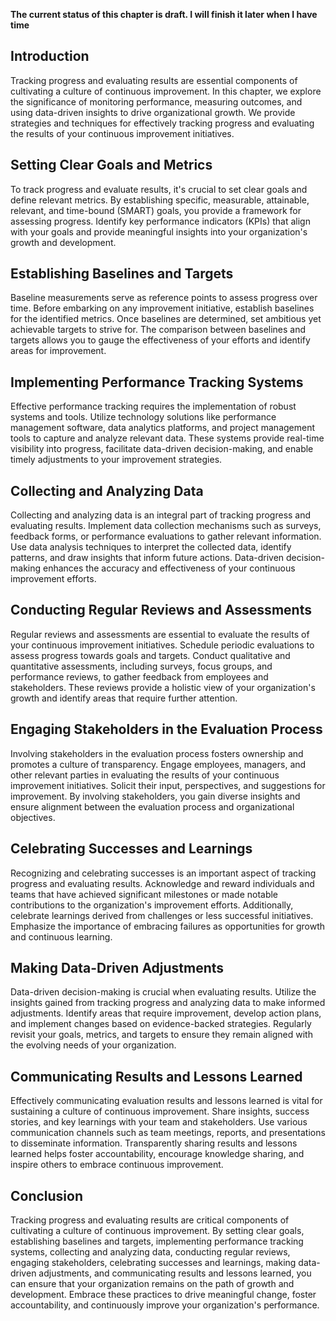 **The current status of this chapter is draft. I will finish it later when I have time**

Introduction
------------

Tracking progress and evaluating results are essential components of cultivating a culture of continuous improvement. In this chapter, we explore the significance of monitoring performance, measuring outcomes, and using data-driven insights to drive organizational growth. We provide strategies and techniques for effectively tracking progress and evaluating the results of your continuous improvement initiatives.

Setting Clear Goals and Metrics
-------------------------------

To track progress and evaluate results, it's crucial to set clear goals and define relevant metrics. By establishing specific, measurable, attainable, relevant, and time-bound (SMART) goals, you provide a framework for assessing progress. Identify key performance indicators (KPIs) that align with your goals and provide meaningful insights into your organization's growth and development.

Establishing Baselines and Targets
----------------------------------

Baseline measurements serve as reference points to assess progress over time. Before embarking on any improvement initiative, establish baselines for the identified metrics. Once baselines are determined, set ambitious yet achievable targets to strive for. The comparison between baselines and targets allows you to gauge the effectiveness of your efforts and identify areas for improvement.

Implementing Performance Tracking Systems
-----------------------------------------

Effective performance tracking requires the implementation of robust systems and tools. Utilize technology solutions like performance management software, data analytics platforms, and project management tools to capture and analyze relevant data. These systems provide real-time visibility into progress, facilitate data-driven decision-making, and enable timely adjustments to your improvement strategies.

Collecting and Analyzing Data
-----------------------------

Collecting and analyzing data is an integral part of tracking progress and evaluating results. Implement data collection mechanisms such as surveys, feedback forms, or performance evaluations to gather relevant information. Use data analysis techniques to interpret the collected data, identify patterns, and draw insights that inform future actions. Data-driven decision-making enhances the accuracy and effectiveness of your continuous improvement efforts.

Conducting Regular Reviews and Assessments
------------------------------------------

Regular reviews and assessments are essential to evaluate the results of your continuous improvement initiatives. Schedule periodic evaluations to assess progress towards goals and targets. Conduct qualitative and quantitative assessments, including surveys, focus groups, and performance reviews, to gather feedback from employees and stakeholders. These reviews provide a holistic view of your organization's growth and identify areas that require further attention.

Engaging Stakeholders in the Evaluation Process
-----------------------------------------------

Involving stakeholders in the evaluation process fosters ownership and promotes a culture of transparency. Engage employees, managers, and other relevant parties in evaluating the results of your continuous improvement initiatives. Solicit their input, perspectives, and suggestions for improvement. By involving stakeholders, you gain diverse insights and ensure alignment between the evaluation process and organizational objectives.

Celebrating Successes and Learnings
-----------------------------------

Recognizing and celebrating successes is an important aspect of tracking progress and evaluating results. Acknowledge and reward individuals and teams that have achieved significant milestones or made notable contributions to the organization's improvement efforts. Additionally, celebrate learnings derived from challenges or less successful initiatives. Emphasize the importance of embracing failures as opportunities for growth and continuous learning.

Making Data-Driven Adjustments
------------------------------

Data-driven decision-making is crucial when evaluating results. Utilize the insights gained from tracking progress and analyzing data to make informed adjustments. Identify areas that require improvement, develop action plans, and implement changes based on evidence-backed strategies. Regularly revisit your goals, metrics, and targets to ensure they remain aligned with the evolving needs of your organization.

Communicating Results and Lessons Learned
-----------------------------------------

Effectively communicating evaluation results and lessons learned is vital for sustaining a culture of continuous improvement. Share insights, success stories, and key learnings with your team and stakeholders. Use various communication channels such as team meetings, reports, and presentations to disseminate information. Transparently sharing results and lessons learned helps foster accountability, encourage knowledge sharing, and inspire others to embrace continuous improvement.

Conclusion
----------

Tracking progress and evaluating results are critical components of cultivating a culture of continuous improvement. By setting clear goals, establishing baselines and targets, implementing performance tracking systems, collecting and analyzing data, conducting regular reviews, engaging stakeholders, celebrating successes and learnings, making data-driven adjustments, and communicating results and lessons learned, you can ensure that your organization remains on the path of growth and development. Embrace these practices to drive meaningful change, foster accountability, and continuously improve your organization's performance.
